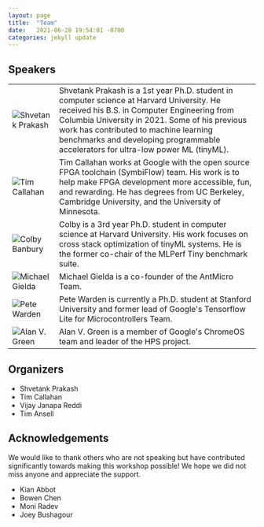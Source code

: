```yaml
---
layout: page
title:  "Team"
date:   2021-06-28 19:54:01 -0700
categories: jekyll update
---
```


## Speakers
<div class="person">
	<table>
		<tr>
			<td class="person-img">
				<div class="circle">
					<a style = "text-decoration: none;">
		    		<img src="{{ '/assets/team/shvetankprakash.jpg' | relative_url }}"  alt="Shvetank Prakash">
		    		</a>
	    		</div>
			</td>
			<td class="person-bio">
				Shvetank Prakash is a 1st year Ph.D. student in computer science at Harvard University. 
            He received his B.S. in Computer Engineering from Columbia University in 2021. 
            Some of his previous work has contributed to machine learning benchmarks and developing 
            programmable accelerators for ultra-low power ML (tinyML). 
			</td>
		</tr>
		<tr>
			<td class="person-img">
				<div class="circle">
					<a style = "text-decoration: none;">
		    		<img src="{{ '/assets/team/timcallahan.jpg' | relative_url }}"  alt="Tim Callahan">
		    		</a>
	    		</div>
         </td>
			<td class="person-bio">
            Tim Callahan works at Google with the open source FPGA toolchain (SymbiFlow) team. 
            His work is to help make FPGA development more accessible, fun, and rewarding. 
            He has degrees from UC Berkeley, Cambridge University, and the University of Minnesota.
         </td>
		</tr>
		<tr>
			<td class="person-img">
				<div class="circle">
					<a style = "text-decoration: none;"> 
		    		<img src="{{ '/assets/team/colbybanbury.jpg' | relative_url }}"  alt="Colby Banbury">
		    		</a>
	    		</div>
         </td>
			<td class="person-bio">
            Colby is a 3rd year Ph.D. student in computer science at Harvard University. 
            His work focuses on cross stack optimization of tinyML systems. 
            He is the former co-chair of the MLPerf Tiny benchmark suite.
         </td>
		</tr>
		<tr>
			<td class="person-img">
				<div class="circle">
					<a style = "text-decoration: none;"> 
		    		<img src="{{ '/assets/team/michaelgielda.jpeg' | relative_url }}"  alt="Michael Gielda">
		    		</a>
	    		</div>
         </td>
			<td class="person-bio">Michael Gielda is a co-founder of the AntMicro Team.</td>
		</tr>
		<tr>
			<td class="person-img">
				<div class="circle">
					<a style = "text-decoration: none;"> 
		    		<img src="{{ '/assets/team/petewarden.jpeg' | relative_url }}"  alt="Pete Warden">
		    		</a>
	    		</div>
         </td>
			<td class="person-bio">Pete Warden is currently a Ph.D. student at Stanford University and former lead of Google's Tensorflow Lite for Microcontrollers Team. </td>
		</tr>
		<tr>
			<td class="person-img">
				<div class="circle">
					<a style = "text-decoration: none;"> 
		    		<img src="{{ '/assets/team/alangreen.png' | relative_url }}"  alt="Alan V. Green">
		    		</a>
	    		</div>
         </td>
			<td class="person-bio">Alan V. Green is a member of Google's ChromeOS team and leader of the HPS project.</td>
		</tr>
	</table>
</div> 

## Organizers
* Shvetank Prakash
* Tim Callahan
* Vijay Janapa Reddi
* Tim Ansell


## Acknowledgements

We would like to thank others who are not speaking but have contributed significantly towards making this workshop possible! 
We hope we did not miss anyone and appreciate the support. 

* Kian Abbot
* Bowen Chen
* Moni Radev
* Joey Bushagour



[jekyll-docs]: https://jekyllrb.com/docs/home
[jekyll-gh]:   https://github.com/jekyll/jekyll
[jekyll-talk]: https://talk.jekyllrb.com/
